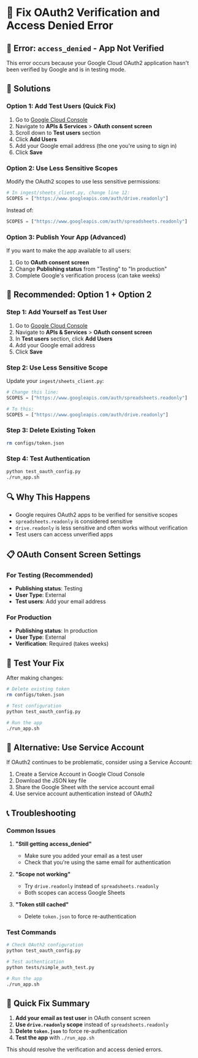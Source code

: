 # 🔧 Fix OAuth2 Verification and Access Denied Error

## 🚨 Error: `access_denied` - App Not Verified

This error occurs because your Google Cloud OAuth2 application hasn't been verified by Google and is in testing mode.

## 🔧 Solutions

### Option 1: Add Test Users (Quick Fix)

1. Go to [Google Cloud Console](https://console.cloud.google.com/)
2. Navigate to **APIs & Services** > **OAuth consent screen**
3. Scroll down to **Test users** section
4. Click **Add Users**
5. Add your Google email address (the one you're using to sign in)
6. Click **Save**

### Option 2: Use Less Sensitive Scopes

Modify the OAuth2 scopes to use less sensitive permissions:

```python
# In ingest/sheets_client.py, change line 12:
SCOPES = ["https://www.googleapis.com/auth/drive.readonly"]
```

Instead of:
```python
SCOPES = ["https://www.googleapis.com/auth/spreadsheets.readonly"]
```

### Option 3: Publish Your App (Advanced)

If you want to make the app available to all users:

1. Go to **OAuth consent screen**
2. Change **Publishing status** from "Testing" to "In production"
3. Complete Google's verification process (can take weeks)

## 🎯 Recommended: Option 1 + Option 2

### Step 1: Add Yourself as Test User

1. Go to [Google Cloud Console](https://console.cloud.google.com/)
2. Navigate to **APIs & Services** > **OAuth consent screen**
3. In **Test users** section, click **Add Users**
4. Add your Google email address
5. Click **Save**

### Step 2: Use Less Sensitive Scope

Update your `ingest/sheets_client.py`:

```python
# Change this line:
SCOPES = ["https://www.googleapis.com/auth/spreadsheets.readonly"]

# To this:
SCOPES = ["https://www.googleapis.com/auth/drive.readonly"]
```

### Step 3: Delete Existing Token

```bash
rm configs/token.json
```

### Step 4: Test Authentication

```bash
python test_oauth_config.py
./run_app.sh
```

## 🔍 Why This Happens

- Google requires OAuth2 apps to be verified for sensitive scopes
- `spreadsheets.readonly` is considered sensitive
- `drive.readonly` is less sensitive and often works without verification
- Test users can access unverified apps

## 📋 OAuth Consent Screen Settings

### For Testing (Recommended)
- **Publishing status**: Testing
- **User Type**: External
- **Test users**: Add your email address

### For Production
- **Publishing status**: In production
- **User Type**: External
- **Verification**: Required (takes weeks)

## 🧪 Test Your Fix

After making changes:

```bash
# Delete existing token
rm configs/token.json

# Test configuration
python test_oauth_config.py

# Run the app
./run_app.sh
```

## 🔄 Alternative: Use Service Account

If OAuth2 continues to be problematic, consider using a Service Account:

1. Create a Service Account in Google Cloud Console
2. Download the JSON key file
3. Share the Google Sheet with the service account email
4. Use service account authentication instead of OAuth2

## 📞 Troubleshooting

### Common Issues

1. **"Still getting access_denied"**
   - Make sure you added your email as a test user
   - Check that you're using the same email for authentication

2. **"Scope not working"**
   - Try `drive.readonly` instead of `spreadsheets.readonly`
   - Both scopes can access Google Sheets

3. **"Token still cached"**
   - Delete `token.json` to force re-authentication

### Test Commands

```bash
# Check OAuth2 configuration
python test_oauth_config.py

# Test authentication
python tests/simple_auth_test.py

# Run the app
./run_app.sh
```

## 🎯 Quick Fix Summary

1. **Add your email as test user** in OAuth consent screen
2. **Use `drive.readonly` scope** instead of `spreadsheets.readonly`
3. **Delete `token.json`** to force re-authentication
4. **Test the app** with `./run_app.sh`

This should resolve the verification and access denied errors.
